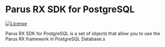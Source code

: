 # Parus RX SDK for PostgreSQL

[![License](https://img.shields.io/github/license/parusrx/postgres-sdk?logo=apache&style=flat-square&color=blue)](LICENSE)

Parus RX SDK for PostgreSQL is a set of objects that allow you to use the Parus RX framework in PostgreSQL Database.s